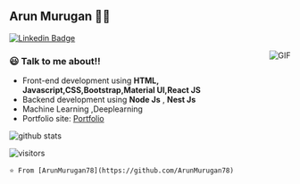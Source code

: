## Arun Murugan 👨‍💻
[![Linkedin Badge](https://img.shields.io/badge/-Arun_Murugan-blue?style=flat-square&logo=Linkedin&logoColor=white&link=https://www.linkedin.com/in/ArunMurugan78/)](https://www.linkedin.com/in/arun-murugan-50885717a/) 

 <img align="right" alt="GIF" src="https://media.giphy.com/media/LmNwrBhejkK9EFP504/giphy.gif" />
<h3> 😃 Talk to me about!!</h3>

- Front-end development using **HTML, Javascript,CSS,Bootstrap,Material UI,React JS**
- Backend development using **Node Js** , **Nest Js**
- Machine Learning ,Deeplearning
- Portfolio site: [Portfolio](http://arunmurugan.me/)

![github stats](https://github-readme-stats.vercel.app/api?username=ArunMurugan78&show_icons=true)

![visitors](https://visitor-badge.glitch.me/badge?page_id=ArunMurugan78.ArunMurugan78)

```⭐️ From [ArunMurugan78](https://github.com/ArunMurugan78)```
